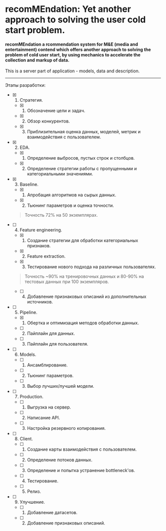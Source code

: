 # recomMEndation: Yet another approach to solving the user cold start problem.
#### recomMEndation a rcommendation system for M&E (media and entertainment) contend which offers another approach to solving the problem of cold user start, by using mechanics to accelerate the collection and markup of data.
This is a server part of application - models, data and description.
___
Этапы разработки:
- [x] 1. Стратегия.
  - [x] 1. Обозначение цели и задач.
  - [x] 2. Обзор конкурентов.
  - [x] 3. Приблизительная оценка данных, моделей, метрик и взаимодействия с пользователем.
- [x] 2. EDA.
  - [x] 1. Определение выбросов, пустых строк и столбцов.
  - [x] 2. Определение стратегии работы с пропущенными и категориальными значениями.
- [x] 3. Baseline.
  - [x] 1. Апробация алгоритмов на сырых данных.
  - [x] 2. Тьюнинг параметров и оценка точности.
  > Точность 72% на 50 экземплярах.
- [ ] 4. Feature engineering.
  - [x] 1. Создание стратегии для обработки категориальных признаков.
  - [x] 2. Feature extraction.
  - [x] 3. Тестирование нового подхода на различных пользователях.
  > Точность ~90% на тренировочных данных и 80-90% на тестовых данных при 100 экземпляров.
  - [ ] 4. Добавление признаковых описаний из дополнительных источников.
- [ ] 5. Pipeline.
  - [x] 1. Обертка и оптимизация методов обработки данных.
  - [ ] 2. Пайплайн для данных.
  - [ ] 3. Пайплайн для пользователя.
- [ ] 6. Models.
  - [ ] 1. Ансамблирование.
  - [ ] 2. Тьюнинг параметров.
  - [ ] 3. Выбор лучших/лучшей модели.
- [ ] 7. Production.
  - [ ] 1. Выгрузка на сервер.
  - [ ] 2. Написание API.
  - [ ] 3. Настройка резервного копирования.
- [ ] 8. Client.
  - [ ] 1. Создание карты взаимодействия с пользователем.
  - [ ] 2. Определение потоков данных.
  - [ ] 3. Определение и попытка устранение bottleneck'ов.
  - [ ] 4. Тестирование.
  - [ ] 5. Релиз.
- [ ] 9. Улучшение.
  - [ ] 1. Добавление датасетов.
  - [ ] 2. Добавление признаковых описаний.
